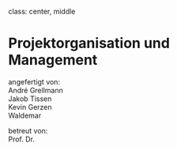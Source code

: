 class: center, middle

# Projektorganisation und Management

angefertigt von:  
André Grellmann  
Jakob Tissen  
Kevin Gerzen  
Waldemar  

<div>
betreut von:<br>
Prof. Dr. 
</div>
